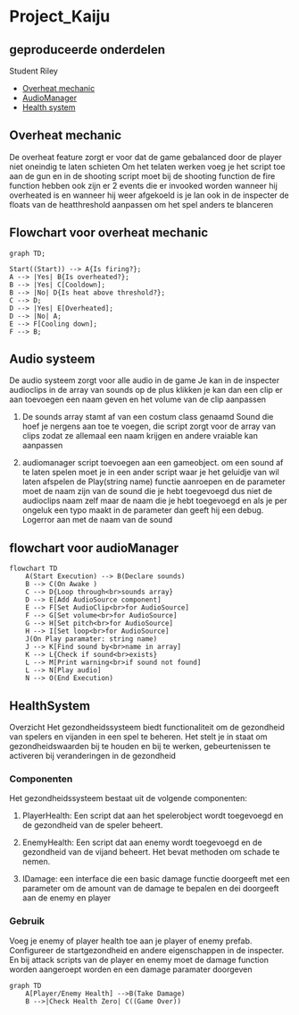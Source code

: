 # Project_Kaiju

## geproduceerde onderdelen

Student Riley
* [Overheat mechanic](https://github.com/Bjorn-O/Project_Kaiju/tree/Develop/Unity%20Project-%20Kaiju/Assets/Scripts/Gameplay/Ammo)
* [AudioManager](https://github.com/Bjorn-O/Project_Kaiju/tree/Develop/Unity%20Project-%20Kaiju/Assets/Scripts/Systems/Audio)
* [Health system](https://github.com/Bjorn-O/Project_Kaiju/tree/Develop/Unity%20Project-%20Kaiju/Assets/Scripts/Gameplay/Health)

##	Overheat mechanic

De overheat feature zorgt er voor dat de game gebalanced door de player niet oneindig te laten schieten
Om het telaten werken voeg je het script toe aan de gun en in de shooting script moet bij de shooting function de fire function hebben ook zijn er 2 events die er invooked worden wanneer hij overheated is en wanneer hij weer afgekoeld is je lan ook in de inspecter de floats van de heatthreshold aanpassen om het spel anders te blanceren

## Flowchart voor overheat mechanic
```mermaid
graph TD;

Start((Start)) --> A{Is firing?};
A --> |Yes| B{Is overheated?};
B --> |Yes| C[Cooldown];
B --> |No| D{Is heat above threshold?};
C --> D;
D --> |Yes| E[Overheated];
D --> |No| A;
E --> F[Cooling down];
F --> B;
```



## Audio systeem

De audio systeem zorgt voor alle audio in de game
Je kan in de inspecter audioclips in de array van sounds op de plus klikken je kan dan een clip er aan toevoegen een naam geven en het volume van de clip aanpassen

1.	De sounds array stamt af van een costum class genaamd Sound die hoef je nergens aan toe te voegen, die script zorgt voor de array van clips zodat ze allemaal een naam krijgen en andere vraiable kan aanpassen

2.	audiomanager script toevoegen aan een gameobject. om een sound af te laten spelen moet je in een ander script waar je het geluidje van wil laten afspelen de Play(string name) functie aanroepen en de parameter moet de naam zijn van de sound die je hebt toegevoegd dus niet de audioclips naam zelf maar de naam die je hebt toegevoegd en als je per ongeluk een typo maakt in de parameter dan geeft hij een debug. Logerror aan met de naam van de sound

## flowchart voor audioManager
```mermaid
flowchart TD
    A(Start Execution) --> B(Declare sounds)
    B --> C(On Awake )
    C --> D{Loop through<br>sounds array}
    D --> E[Add AudioSource component]
    E --> F[Set AudioClip<br>for AudioSource]
    F --> G[Set volume<br>for AudioSource]
    G --> H[Set pitch<br>for AudioSource]
    H --> I[Set loop<br>for AudioSource]
    J(On Play paramater: string name)
    J --> K[Find sound by<br>name in array]
    K --> L{Check if sound<br>exists}
    L --> M[Print warning<br>if sound not found]
    L --> N[Play audio]
    N --> O(End Execution)

```



## HealthSystem
Overzicht
Het gezondheidssysteem biedt functionaliteit om de gezondheid van spelers en vijanden in een spel te beheren. Het stelt je in staat om gezondheidswaarden bij te houden en bij te werken, gebeurtenissen te activeren bij veranderingen in de gezondheid

### Componenten
Het gezondheidssysteem bestaat uit de volgende componenten:

1.	PlayerHealth: Een script dat aan het spelerobject wordt toegevoegd en de gezondheid van de speler beheert. 

2.	EnemyHealth: Een script dat aan enemy wordt toegevoegd en de gezondheid van de vijand beheert. Het bevat methoden om schade te nemen.

3.	 IDamage: een interface die een basic damage functie doorgeeft met een parameter om de amount van de damage te bepalen en dei doorgeeft aan de enemy en player

### Gebruik
Voeg je enemy of player health toe aan je player of enemy prefab.
Configureer de startgezondheid en andere eigenschappen in de inspecter.
En bij attack scripts van de player en enemy moet de damage function worden aangeroept worden en een damage paramater doorgeven


```mermaid
graph TD
    A[Player/Enemy Health] -->B(Take Damage)
    B -->|Check Health Zero| C((Game Over))

```

